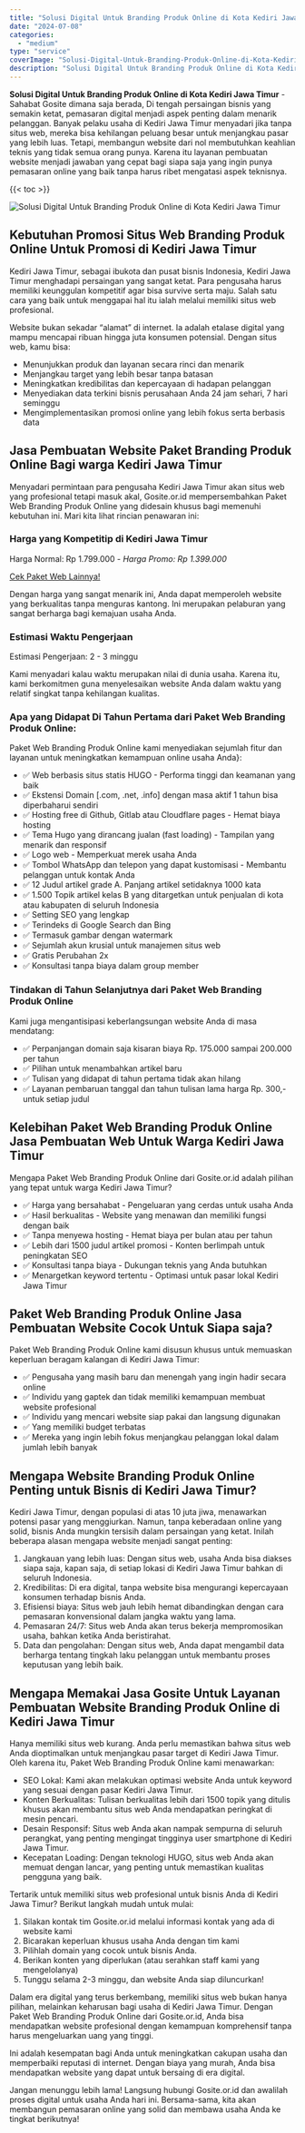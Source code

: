 ```yaml
---
title: "Solusi Digital Untuk Branding Produk Online di Kota Kediri Jawa Timur"
date: "2024-07-08"
categories: 
  - "medium"
type: "service"
coverImage: "Solusi-Digital-Untuk-Branding-Produk-Online-di-Kota-Kediri-Jawa-Timur.png"
description: "Solusi Digital Untuk Branding Produk Online di Kota Kediri Jawa Timur. Jangan menunggu lebih lama! Langsung hubungi Gosite.or.id dan awalilah proses digital..."
---
```


**Solusi Digital Untuk Branding Produk Online di Kota Kediri Jawa Timur** - Sahabat Gosite dimana saja berada, Di tengah persaingan bisnis yang semakin ketat, pemasaran digital menjadi aspek penting dalam menarik pelanggan. Banyak pelaku usaha di Kediri Jawa Timur menyadari jika tanpa situs web, mereka bisa kehilangan peluang besar untuk menjangkau pasar yang lebih luas. Tetapi, membangun website dari nol membutuhkan keahlian teknis yang tidak semua orang punya. Karena itu layanan pembuatan website menjadi jawaban yang cepat bagi siapa saja yang ingin punya pemasaran online yang baik tanpa harus ribet mengatasi aspek teknisnya.

{{< toc >}}

![Solusi Digital Untuk Branding Produk Online di Kota Kediri Jawa Timur](/images/medium/Solusi-Digital-Untuk-Branding-Produk-Online-di-Kota-Kediri-Jawa-Timur.png)

## Kebutuhan Promosi Situs Web Branding Produk Online Untuk Promosi di Kediri Jawa Timur

Kediri Jawa Timur, sebagai ibukota dan pusat bisnis Indonesia, Kediri Jawa Timur menghadapi persaingan yang sangat ketat. Para pengusaha harus memiliki keunggulan kompetitif agar bisa survive serta maju. Salah satu cara yang baik untuk menggapai hal itu ialah melalui memiliki situs web profesional.

Website bukan sekadar “alamat” di internet. Ia adalah etalase digital yang mampu mencapai ribuan hingga juta konsumen potensial. Dengan situs web, kamu bisa:

- Menunjukkan produk dan layanan secara rinci dan menarik
- Menjangkau target yang lebih besar tanpa batasan
- Meningkatkan kredibilitas dan kepercayaan di hadapan pelanggan
- Menyediakan data terkini bisnis perusahaan Anda 24 jam sehari, 7 hari seminggu
- Mengimplementasikan promosi online yang lebih fokus serta berbasis data

## Jasa Pembuatan Website Paket Branding Produk Online Bagi warga Kediri Jawa Timur

Menyadari permintaan para pengusaha Kediri Jawa Timur akan situs web yang profesional tetapi masuk akal, Gosite.or.id mempersembahkan Paket Web Branding Produk Online yang didesain khusus bagi memenuhi kebutuhan ini. Mari kita lihat rincian penawaran ini:

### Harga yang Kompetitip di Kediri Jawa Timur

<a class="cta-button">Harga Normal: Rp 1.799.000 - <em>Harga Promo: Rp 1.399.000</em></a>

<a href="/jasa-web/" class="cta-button">Cek Paket Web Lainnya!</a>

Dengan harga yang sangat menarik ini, Anda dapat memperoleh website yang berkualitas tanpa menguras kantong. Ini merupakan pelaburan yang sangat berharga bagi kemajuan usaha Anda.

### Estimasi Waktu Pengerjaan

Estimasi Pengerjaan: 2 - 3 minggu

Kami menyadari kalau waktu merupakan nilai di dunia usaha. Karena itu, kami berkomitmen guna menyelesaikan website Anda dalam waktu yang relatif singkat tanpa kehilangan kualitas.

### Apa yang Didapat Di Tahun Pertama dari Paket Web Branding Produk Online:

Paket Web Branding Produk Online kami menyediakan sejumlah fitur dan layanan untuk meningkatkan kemampuan online usaha Anda}:

- ✅ Web berbasis situs statis HUGO - Performa tinggi dan keamanan yang baik
- ✅ Ekstensi Domain \[.com, .net, .info\] dengan masa aktif 1 tahun bisa diperbaharui sendiri
- ✅ Hosting free di Github, Gitlab atau Cloudflare pages - Hemat biaya hosting
- ✅ Tema Hugo yang dirancang jualan (fast loading) - Tampilan yang menarik dan responsif
- ✅ Logo web - Memperkuat merek usaha Anda
- ✅ Tombol WhatsApp dan telepon yang dapat kustomisasi - Membantu pelanggan untuk kontak Anda
- ✅ 12 Judul artikel grade A. Panjang artikel setidaknya 1000 kata
- ✅ 1.500 Topik artikel kelas B yang ditargetkan untuk penjualan di kota atau kabupaten di seluruh Indonesia
- ✅ Setting SEO yang lengkap
- ✅ Terindeks di Google Search dan Bing
- ✅ Termasuk gambar dengan watermark
- ✅ Sejumlah akun krusial untuk manajemen situs web
- ✅ Gratis Perubahan 2x
- ✅ Konsultasi tanpa biaya dalam group member

### Tindakan di Tahun Selanjutnya dari Paket Web Branding Produk Online

Kami juga mengantisipasi keberlangsungan website Anda di masa mendatang:

- ✅ Perpanjangan domain saja kisaran biaya Rp. 175.000 sampai 200.000 per tahun
- ✅ Pilihan untuk menambahkan artikel baru
- ✅ Tulisan yang didapat di tahun pertama tidak akan hilang
- ✅ Layanan pembaruan tanggal dan tahun tulisan lama harga Rp. 300,- untuk setiap judul

## Kelebihan Paket Web Branding Produk Online Jasa Pembuatan Web Untuk Warga Kediri Jawa Timur

Mengapa Paket Web Branding Produk Online dari Gosite.or.id adalah pilihan yang tepat untuk warga Kediri Jawa Timur?

- ✅ Harga yang bersahabat - Pengeluaran yang cerdas untuk usaha Anda
- ✅ Hasil berkualitas - Website yang menawan dan memiliki fungsi dengan baik
- ✅ Tanpa menyewa hosting - Hemat biaya per bulan atau per tahun
- ✅ Lebih dari 1500 judul artikel promosi - Konten berlimpah untuk peningkatan SEO
- ✅ Konsultasi tanpa biaya - Dukungan teknis yang Anda butuhkan
- ✅ Menargetkan keyword tertentu - Optimasi untuk pasar lokal Kediri Jawa Timur

## Paket Web Branding Produk Online Jasa Pembuatan Website Cocok Untuk Siapa saja?

Paket Web Branding Produk Online kami disusun khusus untuk memuaskan keperluan beragam kalangan di Kediri Jawa Timur:

- ✅ Pengusaha yang masih baru dan menengah yang ingin hadir secara online
- ✅ Individu yang gaptek dan tidak memiliki kemampuan membuat website profesional
- ✅ Individu yang mencari website siap pakai dan langsung digunakan
- ✅ Yang memiliki budget terbatas
- ✅ Mereka yang ingin lebih fokus menjangkau pelanggan lokal dalam jumlah lebih banyak

## Mengapa Website Branding Produk Online Penting untuk Bisnis di Kediri Jawa Timur?

Kediri Jawa Timur, dengan populasi di atas 10 juta jiwa, menawarkan potensi pasar yang menggiurkan. Namun, tanpa keberadaan online yang solid, bisnis Anda mungkin tersisih dalam persaingan yang ketat. Inilah beberapa alasan mengapa website menjadi sangat penting:

1. Jangkauan yang lebih luas: Dengan situs web, usaha Anda bisa diakses siapa saja, kapan saja, di setiap lokasi di Kediri Jawa Timur bahkan di seluruh Indonesia.
2. Kredibilitas: Di era digital, tanpa website bisa mengurangi kepercayaan konsumen terhadap bisnis Anda.
3. Efisiensi biaya: Situs web jauh lebih hemat dibandingkan dengan cara pemasaran konvensional dalam jangka waktu yang lama.
4. Pemasaran 24/7: Situs web Anda akan terus bekerja mempromosikan usaha, bahkan ketika Anda beristirahat.
5. Data dan pengolahan: Dengan situs web, Anda dapat mengambil data berharga tentang tingkah laku pelanggan untuk membantu proses keputusan yang lebih baik.

## Mengapa Memakai Jasa Gosite Untuk Layanan Pembuatan Website Branding Produk Online di Kediri Jawa Timur

Hanya memiliki situs web kurang. Anda perlu memastikan bahwa situs web Anda dioptimalkan untuk menjangkau pasar target di Kediri Jawa Timur. Oleh karena itu, Paket Web Branding Produk Online kami menawarkan:

- SEO Lokal: Kami akan melakukan optimasi website Anda untuk keyword yang sesuai dengan pasar Kediri Jawa Timur.
- Konten Berkualitas: Tulisan berkualitas lebih dari 1500 topik yang ditulis khusus akan membantu situs web Anda mendapatkan peringkat di mesin pencari.
- Desain Responsif: Situs web Anda akan nampak sempurna di seluruh perangkat, yang penting mengingat tingginya user smartphone di Kediri Jawa Timur.
- Kecepatan Loading: Dengan teknologi HUGO, situs web Anda akan memuat dengan lancar, yang penting untuk memastikan kualitas pengguna yang baik.

Tertarik untuk memiliki situs web profesional untuk bisnis Anda di Kediri Jawa Timur? Berikut langkah mudah untuk mulai:

1. Silakan kontak tim Gosite.or.id melalui informasi kontak yang ada di website kami
2. Bicarakan keperluan khusus usaha Anda dengan tim kami
3. Pilihlah domain yang cocok untuk bisnis Anda.
4. Berikan konten yang diperlukan (atau serahkan staff kami yang mengelolanya)
5. Tunggu selama 2-3 minggu, dan website Anda siap diluncurkan!

Dalam era digital yang terus berkembang, memiliki situs web bukan hanya pilihan, melainkan keharusan bagi usaha di Kediri Jawa Timur. Dengan Paket Web Branding Produk Online dari Gosite.or.id, Anda bisa mendapatkan website profesional dengan kemampuan komprehensif tanpa harus mengeluarkan uang yang tinggi.

Ini adalah kesempatan bagi Anda untuk meningkatkan cakupan usaha dan memperbaiki reputasi di internet. Dengan biaya yang murah, Anda bisa mendapatkan website yang dapat untuk bersaing di era digital.

Jangan menunggu lebih lama! Langsung hubungi Gosite.or.id dan awalilah proses digital untuk usaha Anda hari ini. Bersama-sama, kita akan membangun pemasaran online yang solid dan membawa usaha Anda ke tingkat berikutnya!